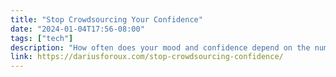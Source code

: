 ```yaml
---
title: "Stop Crowdsourcing Your Confidence"
date: "2024-01-04T17:56-08:00"
tags: ["tech"]
description: "How often does your mood and confidence depend on the number of likes you get on Facebook, Twitter, or any other place that has social currency? Stop that."
link: https://dariusforoux.com/stop-crowdsourcing-confidence/
---
```


